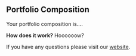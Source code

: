 ## Portfolio Composition

Your portfolio composition is....

**How does it work?**
Hoooooow?
  
If you have any questions please visit our [website](https://www.getbamboo.io).
